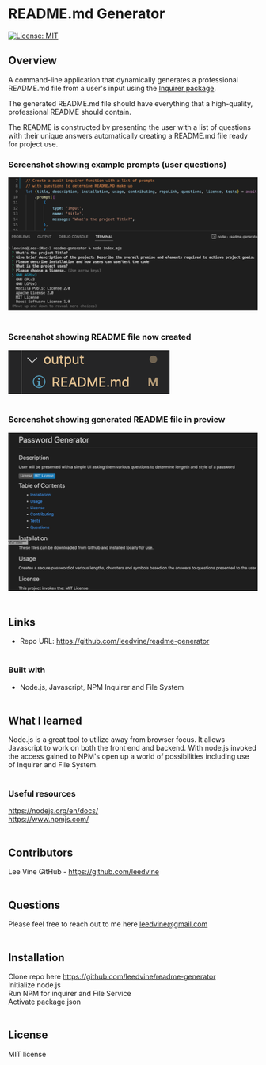 # README.md Generator

[![License: MIT](https://img.shields.io/badge/License-MIT-yellow.svg)](https://opensource.org/licenses/MIT)

## Overview
A command-line application that dynamically generates a professional README.md file from a user's input using the [Inquirer package](https://www.npmjs.com/package/inquirer).

The generated README.md file should have everything that a high-quality, professional README should contain.

The README is constructed by presenting the user with a list of questions with their unique answers automatically creating a README.md file ready for project use. 

### Screenshot showing example prompts (user questions)
![](./assets/images/Screenshot%202023-02-20%20at%2021.04.05.png)
<br><br>

### Screenshot showing README file now created
![](./assets/images/Screenshot%202023-02-20%20at%2021.05.34.png)
<br><br>

### Screenshot showing generated README file in preview 
![](./assets/images/Screenshot%202023-02-20%20at%2021.06.35.png)
<br><br>

## Links
- Repo URL: https://github.com/leedvine/readme-generator
<br><br>

### Built with
- Node.js, Javascript, NPM Inquirer and File System
<br><br>

## What I learned
Node.js is a great tool to utilize away from browser focus. It allows Javascript to work on both the front end and backend. With node.js invoked the access gained to NPM's open up a world of possibilities including use of Inquirer and File System.  
<br>

### Useful resources
https://nodejs.org/en/docs/
<br>
https://www.npmjs.com/
<br><br>

## Contributors
Lee Vine
GitHub - https://github.com/leedvine
<br><br>

## Questions
Please feel free to reach out to me here leedvine@gmail.com
<br><br>

## Installation
Clone repo here https://github.com/leedvine/readme-generator <br>
Initialize node.js <br>
Run NPM for inquirer and File Service <br>
Activate package.json
<br><br>

## License
MIT license

